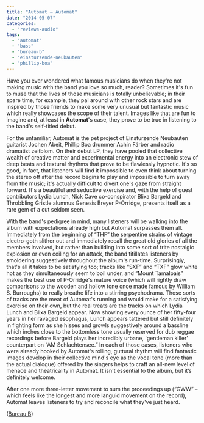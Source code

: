 ```yaml
---
title: "Automat – Automat"
date: "2014-05-07"
categories: 
  - "reviews-audio"
tags: 
  - "automat"
  - "bass"
  - "bureau-b"
  - "einsturzende-neubauten"
  - "phillip-boa"
---
```


Have you ever wondered what famous musicians do when they're not making music with the band you love so much, reader? Sometimes it's fun to muse that the lives of those musicians is totally unbelievable; in their spare time, for example, they pal around with other rock stars and are inspired by those friends to make some very unusual but fantastic music which really showcases the scope of their talent. Images like that are fun to imagine and, at least in **Automat**'s case, they prove to be true in listening to the band's self-titled debut.

For the unfamiliar, Automat is the pet project of Einsturzende Neubauten guitarist Jochen Abeit, Phillip Boa drummer Achin Färber and radio dramatist zeitblom. On their debut LP, they have pooled that collective wealth of creative matter and experimental energy into an electronic stew of deep beats and textural rhythms that prove to be flawlessly hypnotic. It's so good, in fact, that listeners will find it impossible to even think about turning the stereo off after the record begins to play and impossible to turn away from the music; it's actually difficult to divert one's gaze from straight forward. It's a beautiful and seductive exercise and, with the help of guest contributors Lydia Lunch, Nick Cave co-conspirator Blixa Bargeld and Throbbling Gristle alumnus Genesis Breyer P-Orridge, presents itself as a rare gem of a cut seldom seen.

With the band's pedigree in mind, many listeners will be walking into the album with expectations already high but Automat surpasses them all. Immediately from the beginning of “THF” the serpentine strains of vintage electro-goth slither out and immediately recall the great old glories of all the members involved, but rather than building into some sort of trite nostalgic explosion or even coiling for an attack, the band titillates listeners by smoldering suggestively throughout the album's run-time. Surprisingly, that's all it takes to be satisfying too; tracks like “SXF” and “TXF” glow white hot as they simultaneously seem to boil under, and “Mount Tamalpais” makes the best use of P-Orridge's mature voice (which will rightly draw comparisons to the wooden and hollow tone once made famous by William S. Burroughs) to really breathe life into a stirring psychodrama. Those sorts of tracks are the meat of Automat's running and would make for a satisfying exercise on their own, but the real treats are the tracks on which Lydia Lunch and Blixa Bargeld appear. Now showing every ounce of her fifty-four years in her ravaged esophagus, Lunch appears tattered but still definitely in fighting form as she hisses and growls suggestively around a bassline which inches close to the bottomless tone usually reserved for dub reggae recordings before Bargeld plays her incredibly urbane, 'gentleman killer' counterpart on “AM Schlachtensee.” In each of those cases, listeners who were already hooked by Automat's rolling, guttural rhythm will find fantastic images develop in their collective mind's eye as the vocal tone (more than the actual dialogue) offered by the singers helps to craft an all-new level of menace and theatricality in Automat. It isn't essential to the album, but it’s definitely welcome.

After one more three-letter movement to sum the proceedings up (“GWW” – which feels like the longest and more languid movement on the record), Automat leaves listeners to try and reconcile what they've just heard.

([Bureau B](http://www.bureau-b.com/index.php))
